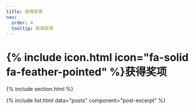 ```yaml
---
title: 获得奖项
nav:
  order: 4
  tooltip: 获得奖项
---
```


# {% include icon.html icon="fa-solid fa-feather-pointed" %}获得奖项

{% include section.html %}

{% include list.html data="posts" component="post-excerpt" %}
